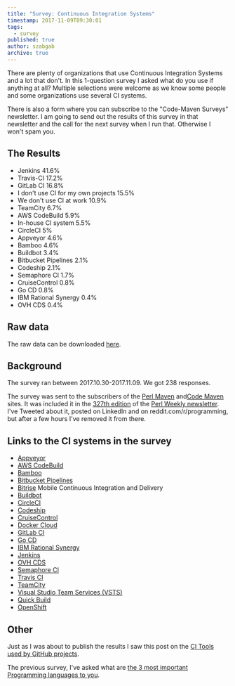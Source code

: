 ```yaml
---
title: "Survey: Continuous Integration Systems"
timestamp: 2017-11-09T09:30:01
tags:
  - survey
published: true
author: szabgab
archive: true
---
```



There are plenty of organizations that use Continuous Integration Systems and a lot that don't.
In this 1-question survey I asked what do you use if anything at all?
Multiple selections were welcome as we know some people and some organizations use several CI systems.


There is also a form where you can subscribe to the "Code-Maven Surveys" newsletter. I am going to send out the results of this survey in that newsletter and the call for the next survey when I run that. Otherwise I won't spam you.

## The Results

* Jenkins 41.6%
* Travis-CI 17.2%
* GitLab CI 16.8%
* I don't use CI for my own projects 15.5%
* We don't use CI at work 10.9%
* TeamCity 6.7%
* AWS CodeBuild 5.9%
* In-house CI system 5.5%
* CircleCI 5%
* Appveyor 4.6%
* Bamboo 4.6%
* Buildbot 3.4%
* Bitbucket Pipelines 2.1%
* Codeship 2.1%
* Semaphore CI 1.7%
* CruiseControl 0.8%
* Go CD 0.8%
* IBM Rational Synergy 0.4%
* OVH CDS 0.4%
 
## Raw data

The raw data can be downloaded [here](https://github.com/szabgab/code-maven.com/blob/main/surveys/continuous-integration-systems.csv).

## Background

The survey ran between 2017.10.30-2017.11.09. We got 238 responses.

The survey was sent to the subscribers of the [Perl Maven](https://perlmaven.com/)  and[Code Maven](https://code-maven.com/)  sites.
It was included it in the [327th edition](http://perlweekly.com/archive/327.html) of the [Perl Weekly newsletter](http://perlweekly.com/).
I've Tweeted about it, posted on LinkedIn and on reddit.com/r/programming, but after a few hours I've removed it from there.


## Links to the CI systems in the survey

* [Appveyor](https://www.appveyor.com/)
* [AWS CodeBuild](https://aws.amazon.com/codebuild/)
* [Bamboo](https://www.atlassian.com/software/bamboo)
* [Bitbucket Pipelines](https://bitbucket.org/product/features/pipelines)
* [Bitrise](https://www.bitrise.io/) Mobile Continuous Integration and Delivery
* [Buildbot](http://buildbot.net/)
* [CircleCI](https://circleci.com/)
* [Codeship](https://codeship.com/)
* [CruiseControl](http://cruisecontrol.sourceforge.net/)
* [Docker Cloud](https://cloud.docker.com/)
* [GitLab CI](https://about.gitlab.com/features/gitlab-ci-cd/)
* [Go CD](https://www.gocd.org/)
* [IBM Rational Synergy](https://www.ibm.com/us-en/marketplace/rational-synergy)
* [Jenkins](https://jenkins.io/)
* [OVH CDS](https://ovh.github.io/cds/)
* [Semaphore CI](https://semaphoreci.com/)
* [Travis CI](https://travis-ci.org/)
* [TeamCity](https://www.jetbrains.com/teamcity/)
* [Visual Studio Team Services (VSTS)](https://www.visualstudio.com/team-services/)
* [Quick Build](https://www.pmease.com/)
* [OpenShift](https://www.openshift.com/)


## Other

Just as I was about to publish the results I saw this post on the [CI Tools used by GitHub projects](https://github.com/blog/2463-github-welcomes-all-ci-tools).

The previous survey, I've asked what are [the 3 most important Programming languages to you](/3-most-important-programming-languages).


